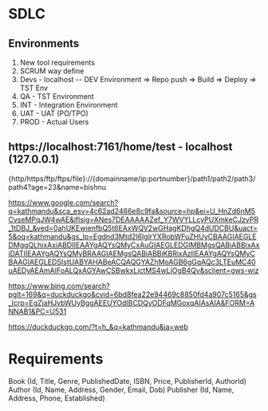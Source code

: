 # SDLC

## Environments

1. New tool requirements
2. SCRUM way define
3. Devs - localhost -- DEV Environment => Repo push => Build => Deploy => TST Env
4. QA - TST Environment
5. INT - Integration Environment
6. UAT - UAT (PO/TPO)
7. PROD - Actual Users

## https://localhost:7161/home/test - localhost (127.0.0.1)


{http/https/ftp/ftps/file}://{domainname/ip:portnumber}/path1/path2/path3/path4?age=23&name=bishnu

https://www.google.com/search?q=kathmandu&sca_esv=4c62ad2466e8c9fa&source=hp&ei=U_HnZd6nM5CvseMPqJW4wAE&iflsig=ANes7DEAAAAAZef_Y7WVYLLcyPUXmkeCJzvPR_1tDBJ_&ved=0ahUKEwienfbQ5t6EAxWQV2wGHagKDhgQ4dUDCBU&uact=5&oq=kathmandu&gs_lp=Egdnd3Mtd2l6IglrYXRobWFuZHUyCBAAGIAEGLEDMggQLhixAxiABDIIEAAYgAQYsQMyCxAuGIAEGLEDGIMBMgsQABiABBixAxiDATIIEAAYgAQYsQMyBRAAGIAEMgsQABiABBiKBRixAzIIEAAYgAQYsQMyCBAAGIAEGLEDSIstUABYAHABeACQAQGYAZhMoAGB6gGqAQc3LTEuMC40uAEDyAEAmAIFoALQxAGYAwCSBwkxLjctMS4wLjOgB4Qv&sclient=gws-wiz

https://www.bing.com/search?pglt=169&q=duckduckgo&cvid=6bd8fea22e94469c8850fd4a907c5165&gs_lcrp=EgZjaHJvbWUyBggAEEUYOdIBCDQyODFqMGoxqAIAsAIA&FORM=ANNAB1&PC=U531

https://duckduckgo.com/?t=h_&q=kathmandu&ia=web


# Requirements
Book (Id, Title, Genre, PublishedDate, ISBN, Price, PublisherId, AuthorId)
Author (Id, Name, Address, Gender, Email, Dob)
Publisher (Id, Name, Address, Phone, Established)























